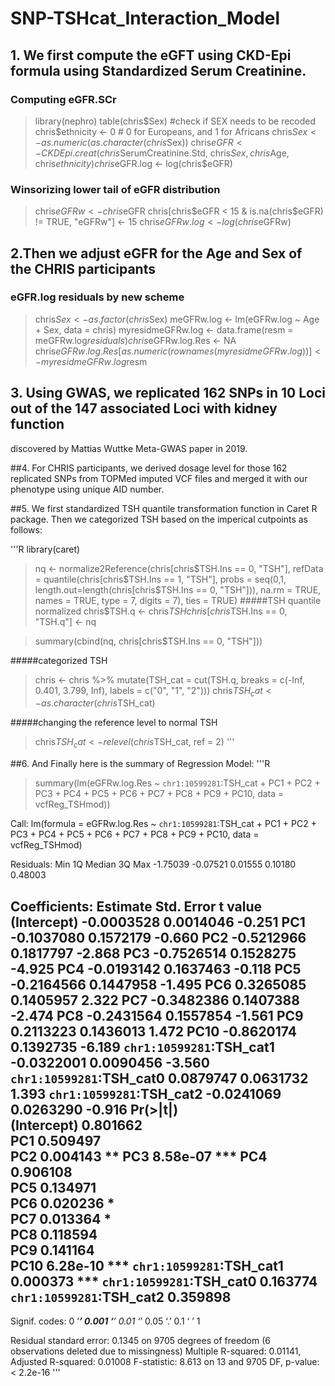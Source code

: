 # SNP-TSHcat_Interaction_Model


## 1. We first compute the eGFT using CKD-Epi formula using Standardized Serum Creatinine.

### Computing eGFR.SCr
> library(nephro)
> table(chris$Sex) #check if SEX needs to be recoded
> chris$ethnicity <- 0 # 0 for Europeans, and 1 for Africans
> chris$Sex      <- as.numeric(as.character(chris$Sex))
> chris$eGFR     <- CKDEpi.creat(chris$SerumCreatinine.Std, chris$Sex, chris$Age, chris$ethnicity)
> chris$eGFR.log <- log(chris$eGFR)

### Winsorizing lower tail of eGFR distribution
> chris$eGFRw    <- chris$eGFR
> chris[chris$eGFR < 15 & is.na(chris$eGFR) != TRUE, "eGFRw"] <- 15
> chris$eGFRw.log  <- log(chris$eGFRw)

## 2.Then we adjust eGFR for the Age and Sex of the CHRIS participants

### eGFR.log residuals by new scheme
> chris$Sex <- as.factor(chris$Sex)
> meGFRw.log <- lm(eGFRw.log ~ Age + Sex, data = chris)
> myresidmeGFRw.log   <- data.frame(resm = meGFRw.log$residuals)
> chris$eGFRw.log.Res <- NA
> chris$eGFRw.log.Res[as.numeric(rownames(myresidmeGFRw.log))] <- myresidmeGFRw.log$resm



## 3. Using GWAS, we replicated 162 SNPs in 10 Loci out of the 147 associated Loci with kidney function
 discovered by Mattias Wuttke Meta-GWAS paper in 2019. 
 


##4. For CHRIS participants, we derived dosage level for those 162 replicated SNPs from TOPMed imputed VCF files and merged it with our phenotype using unique AID number.



##5. We first standardized TSH quantile transformation function in Caret R package. Then we categorized TSH based on the imperical cutpoints as follows:

'''R
library(caret)

> nq <- normalize2Reference(chris[chris$TSH.Ins == 0, "TSH"], 
                          refData = quantile(chris[chris$TSH.Ins == 1, "TSH"], 
                                             probs = seq(0,1, length.out=length(chris[chris$TSH.Ins == 0, "TSH"])), 
                                             na.rm = TRUE, names = TRUE, type = 7, digits = 7), ties = TRUE)
#####TSH quantile normalized
> chris$TSH.q <- chris$TSH
> chris[chris$TSH.Ins == 0, "TSH.q"] <- nq

> summary(cbind(nq, chris[chris$TSH.Ins == 0, "TSH"]))

#####categorized TSH
> chris <- chris %>% mutate(TSH_cat = cut(TSH.q, breaks = c(-Inf, 0.401, 3.799, Inf), labels = c("0", "1", "2")))
> chris$TSH_cat <- as.character(chris$TSH_cat)

#####changing the reference level to normal TSH
> chris$TSH_cat <- relevel(chris$TSH_cat, ref = 2)
'''

##6. And Finally here is the summary of Regression Model:
'''R
> summary(lm(eGFRw.log.Res ~ `chr1:10599281`:TSH_cat + PC1 + PC2 + PC3 + PC4 + PC5 + PC6 + PC7 + PC8 + PC9 + PC10, data = vcfReg_TSHmod))

Call:
lm(formula = eGFRw.log.Res ~ `chr1:10599281`:TSH_cat + PC1 + 
    PC2 + PC3 + PC4 + PC5 + PC6 + PC7 + PC8 + PC9 + PC10, data = vcfReg_TSHmod)

Residuals:
     Min       1Q   Median       3Q      Max 
-1.75039 -0.07521  0.01555  0.10180  0.48003 

Coefficients:
                           Estimate Std. Error t value
(Intercept)              -0.0003528  0.0014046  -0.251
PC1                      -0.1037080  0.1572179  -0.660
PC2                      -0.5212966  0.1817797  -2.868
PC3                      -0.7526514  0.1528275  -4.925
PC4                      -0.0193142  0.1637463  -0.118
PC5                      -0.2164566  0.1447958  -1.495
PC6                       0.3265085  0.1405957   2.322
PC7                      -0.3482386  0.1407388  -2.474
PC8                      -0.2431564  0.1557854  -1.561
PC9                       0.2113223  0.1436013   1.472
PC10                     -0.8620174  0.1392735  -6.189
`chr1:10599281`:TSH_cat1 -0.0322001  0.0090456  -3.560
`chr1:10599281`:TSH_cat0  0.0879747  0.0631732   1.393
`chr1:10599281`:TSH_cat2 -0.0241069  0.0263290  -0.916
                         Pr(>|t|)    
(Intercept)              0.801662    
PC1                      0.509497    
PC2                      0.004143 ** 
PC3                      8.58e-07 ***
PC4                      0.906108    
PC5                      0.134971    
PC6                      0.020236 *  
PC7                      0.013364 *  
PC8                      0.118594    
PC9                      0.141164    
PC10                     6.28e-10 ***
`chr1:10599281`:TSH_cat1 0.000373 ***
`chr1:10599281`:TSH_cat0 0.163774    
`chr1:10599281`:TSH_cat2 0.359898    
---
Signif. codes:  0 ‘***’ 0.001 ‘**’ 0.01 ‘*’ 0.05 ‘.’ 0.1 ‘ ’ 1

Residual standard error: 0.1345 on 9705 degrees of freedom
  (6 observations deleted due to missingness)
Multiple R-squared:  0.01141,	Adjusted R-squared:  0.01008 
F-statistic: 8.613 on 13 and 9705 DF,  p-value: < 2.2e-16
'''
